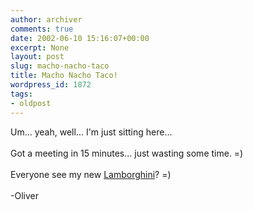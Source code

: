 ```yaml
---
author: archiver
comments: true
date: 2002-06-10 15:16:07+00:00
excerpt: None
layout: post
slug: macho-nacho-taco
title: Macho Nacho Taco!
wordpress_id: 1872
tags:
- oldpost
---
```


Um... yeah, well... I'm just sitting here...<br /><br />Got a meeting in 15 minutes... just wasting some time. =)<br /><br />Everyone see my new <a href="http://www.mrtechhappy.com/index.php?day=020610" target="_blank">Lamborghini</a>? =)<br /><br />-Oliver